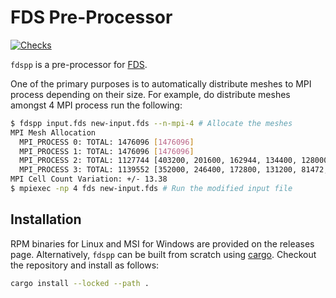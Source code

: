 # FDS Pre-Processor

[![Checks](https://github.com/Smoke-Cloud/fdspp/actions/workflows/checks.yaml/badge.svg)](https://github.com/Smoke-Cloud/fdspp/actions/workflows/checks.yaml)

`fdspp` is a pre-processor for [FDS](https://github.com/firemodels/fds).

One of the primary purposes is to automatically distribute meshes to MPI process
depending on their size. For example, do distribute meshes amongst 4 MPI process
run the following:

```sh
$ fdspp input.fds new-input.fds --n-mpi-4 # Allocate the meshes
MPI Mesh Allocation
  MPI_PROCESS 0: TOTAL: 1476096 [1476096]
  MPI_PROCESS 1: TOTAL: 1476096 [1476096]
  MPI_PROCESS 2: TOTAL: 1127744 [403200, 201600, 162944, 134400, 128000, 44000, 32000, 21600]
  MPI_PROCESS 3: TOTAL: 1139552 [352000, 246400, 172800, 131200, 81472, 59904, 33600, 30800, 16400, 14976]
MPI Cell Count Variation: +/- 13.38
$ mpiexec -np 4 fds new-input.fds # Run the modified input file
```

## Installation

RPM binaries for Linux and MSI for Windows are provided on the releases page. Alternatively, `fdspp` can be built from scratch using [cargo](https://rustup.rs/). Checkout the repository and install as follows:

```sh
cargo install --locked --path .
```
